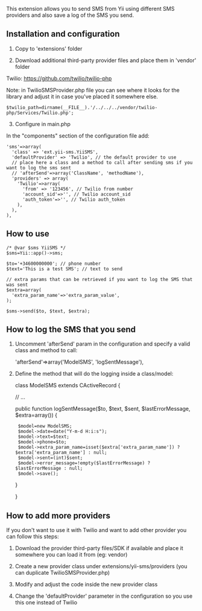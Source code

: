 This extension allows you to send SMS from Yii using different SMS providers and also save a log of the SMS you send.

## Installation and configuration

1) Copy to 'extensions' folder

2) Download additional third-party provider files and place them in 'vendor' folder

Twilio: https://github.com/twilio/twilio-php

Note: in TwilioSMSProvider.php file you can see where it looks for the library and adjust it in case you've placed it somewhere else.  

    $twilio_path=dirname(__FILE__).'/../../../vendor/twilio-php/Services/Twilio.php';

3) Configure in main.php

In the "components" section of the configuration file add:  

    'sms'=>array(
      'class' => 'ext.yii-sms.YiiSMS',
      'defaultProvider' => 'Twilio', // the default provider to use
      // place here a class and a method to call after sending sms if you want to log the sms sent
      // 'afterSend'=>array('ClassName', 'methodName'), 
      'providers' => array(
        'Twilio'=>array(
          'from' => '123456', // Twilio from number
          'account_sid'=>'', // Twilio account_sid
          'auth_token'=>'', // Twilio auth_token
        ),
      ),
    ),

## How to use

    /* @var $sms YiiSMS */
    $sms=Yii::app()->sms;

    $to='+34600000000'; // phone number
    $text='This is a test SMS'; // text to send

    // extra params that can be retrieved if you want to log the SMS that was sent
    $extra=array(
      'extra_param_name'=>'extra_param_value',
    );

    $sms->send($to, $text, $extra);

## How to log the SMS that you send

1) Uncomment 'afterSend' param in the configuration and specify a valid class and method to call:  

    'afterSend'=>array('ModelSMS', 'logSentMessage'),

2) Define the method that will do the logging inside a class/model:  

    class ModelSMS extends CActiveRecord
    {

      // ...

      public function logSentMessage($to, $text, $sent, $lastErrorMessage, $extra=array()) {

        $model=new ModelSMS;
        $model->date=date("Y-m-d H:i:s");
        $model->text=$text;
        $model->phone=$to;
        $model->extra_param_name=isset($extra['extra_param_name']) ? $extra['extra_param_name'] : null;
        $model->sent=(int)$sent;
        $model->error_message=!empty($lastErrorMessage) ? $lastErrorMessage : null;
        $model->save();

      }

    }

## How to add more providers

If you don't want to use it with Twilio and want to add other provider you can follow this steps:

1) Download the provider third-party files/SDK if available and place it somewhere you can load it from (eg: vendor)

2) Create a new provider class under extensions/yii-sms/providers (you can duplicate TwilioSMSProvider.php)

3) Modify and adjust the code inside the new provider class

4) Change the 'defaultProvider' parameter in the configuration so you use this one instead of Twilio